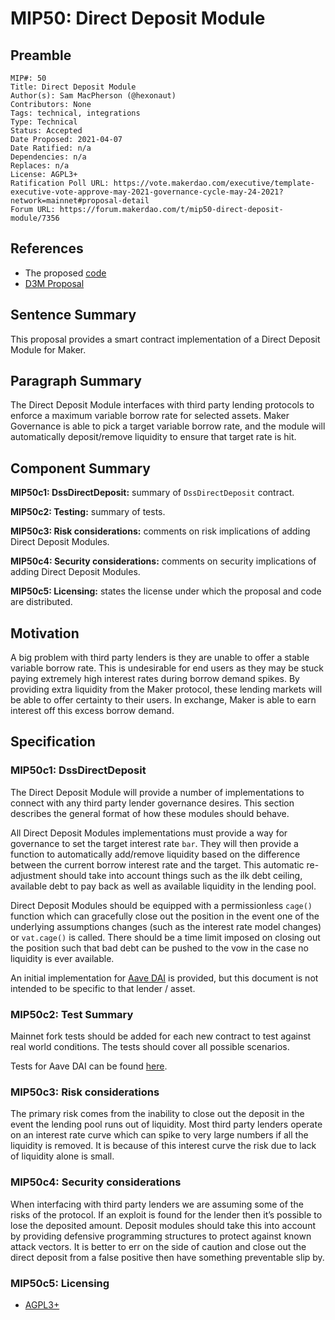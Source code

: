 # MIP50: Direct Deposit Module

## Preamble

```
MIP#: 50
Title: Direct Deposit Module
Author(s): Sam MacPherson (@hexonaut)
Contributors: None
Tags: technical, integrations
Type: Technical
Status: Accepted
Date Proposed: 2021-04-07
Date Ratified: n/a
Dependencies: n/a
Replaces: n/a
License: AGPL3+  
Ratification Poll URL: https://vote.makerdao.com/executive/template-executive-vote-approve-may-2021-governance-cycle-may-24-2021?network=mainnet#proposal-detail  
Forum URL: https://forum.makerdao.com/t/mip50-direct-deposit-module/7356
```

## References

* The proposed [code](https://github.com/BellwoodStudios/dss-direct-deposit)
* [D3M Proposal](https://forum.makerdao.com/t/discussion-direct-deposit-dai-module-d3m/7357)

## Sentence Summary

This proposal provides a smart contract implementation of a Direct Deposit Module for Maker.

## Paragraph Summary

The Direct Deposit Module interfaces with third party lending protocols to enforce a maximum variable borrow rate for selected assets. Maker Governance is able to pick a target variable borrow rate, and the module will automatically deposit/remove liquidity to ensure that target rate is hit.

## Component Summary

**MIP50c1: DssDirectDeposit:** summary of `DssDirectDeposit` contract.

**MIP50c2: Testing:** summary of tests.

**MIP50c3: Risk considerations:** comments on risk implications of adding Direct Deposit Modules.

**MIP50c4: Security considerations:** comments on security implications of adding Direct Deposit Modules.

**MIP50c5: Licensing:** states the license under which the proposal and code are distributed.

## Motivation

A big problem with third party lenders is they are unable to offer a stable variable borrow rate. This is undesirable for end users as they may be stuck paying extremely high interest rates during borrow demand spikes. By providing extra liquidity from the Maker protocol, these lending markets will be able to offer certainty to their users. In exchange, Maker is able to earn interest off this excess borrow demand.

## Specification

### MIP50c1: DssDirectDeposit

The Direct Deposit Module will provide a number of implementations to connect with any third party lender governance desires. This section describes the general format of how these modules should behave.

All Direct Deposit Modules implementations must provide a way for governance to set the target interest rate `bar`. They will then provide a function to automatically add/remove liquidity based on the difference between the current borrow interest rate and the target. This automatic re-adjustment should take into account things such as the ilk debt ceiling, available debt to pay back as well as available liquidity in the lending pool.

Direct Deposit Modules should be equipped with a permissionless `cage()` function which can gracefully close out the position in the event one of the underlying assumptions changes (such as the interest rate model changes) or `vat.cage()` is called. There should be a time limit imposed on closing out the position such that bad debt can be pushed to the vow in the case no liquidity is ever available.

An initial implementation for [Aave DAI](https://github.com/BellwoodStudios/dss-direct-deposit/blob/master/src/DssDirectDepositAaveDai.sol) is provided, but this document is not intended to be specific to that lender / asset.

### MIP50c2: Test Summary

Mainnet fork tests should be added for each new contract to test against real world conditions. The tests should cover all possible scenarios.

Tests for Aave DAI can be found [here](https://github.com/BellwoodStudios/dss-direct-deposit/blob/master/src/DssDirectDepositAaveDai.t.sol).

### MIP50c3: Risk considerations

The primary risk comes from the inability to close out the deposit in the event the lending pool runs out of liquidity. Most third party lenders operate on an interest rate curve which can spike to very large numbers if all the liquidity is removed. It is because of this interest curve the risk due to lack of liquidity alone is small.

### MIP50c4: Security considerations

When interfacing with third party lenders we are assuming some of the risks of the protocol. If an exploit is found for the lender then it’s possible to lose the deposited amount. Deposit modules should take this into account by providing defensive programming structures to protect against known attack vectors. It is better to err on the side of caution and close out the direct deposit from a false positive then have something preventable slip by.

### MIP50c5: Licensing

- [AGPL3+](https://www.gnu.org/licenses/agpl-3.0.en.html)
